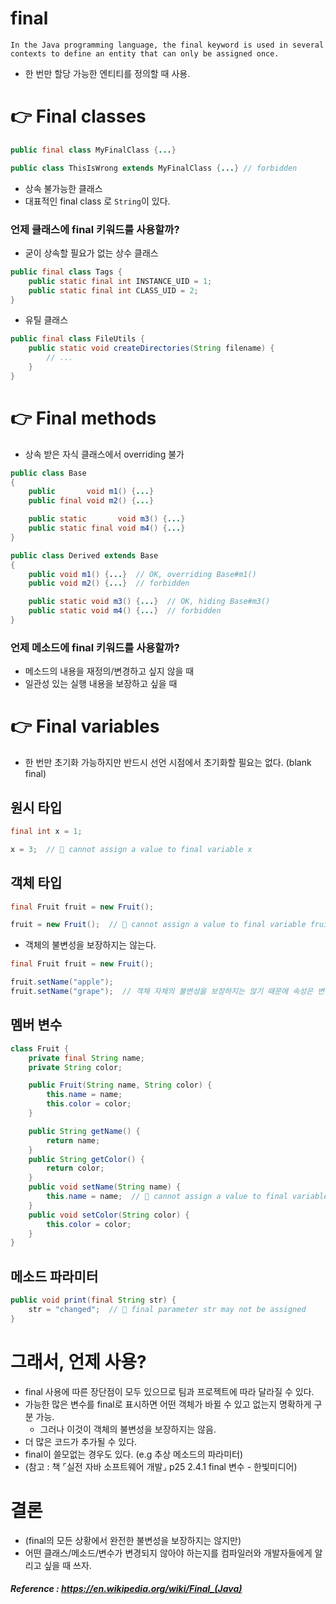 # final
```text
In the Java programming language, the final keyword is used in several 
contexts to define an entity that can only be assigned once.
```
- 한 번만 할당 가능한 엔티티를 정의할 때 사용.

# 👉 Final classes
```java
public final class MyFinalClass {...}

public class ThisIsWrong extends MyFinalClass {...} // forbidden
```
- 상속 불가능한 클래스
- 대표적인 final class 로 `String`이 있다.

### 언제 클래스에 final 키워드를 사용할까?
- 굳이 상속할 필요가 없는 상수 클래스
```java
public final class Tags {
    public static final int INSTANCE_UID = 1;
    public static final int CLASS_UID = 2;
}
```
- 유틸 클래스
```java
public final class FileUtils {
    public static void createDirectories(String filename) {
    	// ...
    }
}
```

# 👉 Final methods
- 상속 받은 자식 클래스에서 overriding 불가
```java
public class Base
{
    public       void m1() {...}
    public final void m2() {...}

    public static       void m3() {...}
    public static final void m4() {...}
}

public class Derived extends Base
{
    public void m1() {...}  // OK, overriding Base#m1()
    public void m2() {...}  // forbidden

    public static void m3() {...}  // OK, hiding Base#m3()
    public static void m4() {...}  // forbidden
}
```
### 언제 메소드에 final 키워드를 사용할까?
- 메소드의 내용을 재정의/변경하고 싶지 않을 때
- 일관성 있는 실행 내용을 보장하고 싶을 때

# 👉 Final variables
- 한 번만 초기화 가능하지만 반드시 선언 시점에서 초기화할 필요는 없다. (blank final)

## 원시 타입
```java
final int x = 1;

x = 3;  // 🚨 cannot assign a value to final variable x
```

## 객체 타입
```java
final Fruit fruit = new Fruit();

fruit = new Fruit();  // 🚨 cannot assign a value to final variable fruit
```
- 객체의 불변성을 보장하지는 않는다.
```java
final Fruit fruit = new Fruit();

fruit.setName("apple");
fruit.setName("grape");  // 객체 자체의 불변성을 보장하지는 않기 때문에 속성은 변경 가능.
```

## 멤버 변수
```java
class Fruit {
    private final String name;
    private String color;

    public Fruit(String name, String color) {
    	this.name = name;
    	this.color = color;
    }

    public String getName() {
    	return name;
    }
    public String getColor() {
    	return color;
    }
    public void setName(String name) {
    	this.name = name;  // 🚨 cannot assign a value to final variable name
    }
    public void setColor(String color) {
    	this.color = color;
    }
}
```

## 메소드 파라미터
```java
public void print(final String str) {
    str = "changed";  // 🚨 final parameter str may not be assigned
}
```

# 그래서, 언제 사용?
- final 사용에 따른 장단점이 모두 있으므로 팀과 프로젝트에 따라 달라질 수 있다.
- 가능한 많은 변수를 final로 표시하면 어떤 객체가 바뀔 수 있고 없는지 명확하게 구분 가능.
  - 그러나 이것이 객체의 불변성을 보장하지는 않음.
- 더 많은 코드가 추가될 수 있다.
- final이 쓸모없는 경우도 있다. (e.g 추상 메소드의 파라미터)
- (참고 : 책 ⌜실전 자바 소프트웨어 개발⌟ p25 2.4.1 final 변수 - 한빛미디어)

# 결론
- (final의 모든 상황에서 완전한 불변성을 보장하지는 않지만)
- 어떤 클래스/메소드/변수가 변경되지 않아야 하는지를 컴파일러와 개발자들에게 알리고 싶을 때 쓰자.

##### Reference : https://en.wikipedia.org/wiki/Final_(Java)
